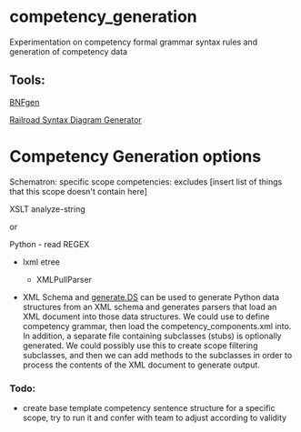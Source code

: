 # competency_generation

Experimentation on competency formal grammar syntax rules and generation of competency data


## Tools:
[BNFgen](https://baturin.org/tools/bnfgen/) 

[Railroad Syntax Diagram Generator](https://bottlecaps.de/rr/ui#_CharCode)


# Competency Generation options

Schematron:
specific scope competencies: excludes [insert list of things that this scope doesn't contain here]


XSLT analyze-string

or

Python - read REGEX 
- lxml etree
    - XMLPullParser   

- XML Schema and [generate.DS](https://pypi.org/project/generateDS/) can be used to generate Python data structures from an XML schema and generates parsers that load an XML document into those data structures. We could use to define competency grammar, then load the competency_components.xml into. In addition, a separate file containing subclasses (stubs) is optionally generated. We could possibly use this to create scope filtering subclasses, and then we can add methods to the subclasses in order to process the contents of the XML document to generate output.

### Todo:
- create base template competency sentence structure for a specific scope, try to run it and confer with team to adjust according to validity